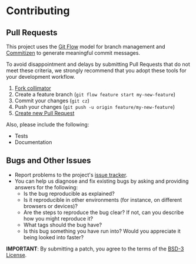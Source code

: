 # Contributing

## Pull Requests

This project uses the [Git Flow](http://nvie.com/posts/a-successful-git-branching-model/) model for branch management and [Commitizen](https://commitizen.github.io/cz-cli/) to generate meaningful commit messages.

To avoid disappointment and delays by submitting Pull Requests that do not meet these criteria, we strongly recommend that you adopt these tools for your development workflow.

1. [Fork collimator](https://help.github.com/articles/fork-a-repo/)
2. Create a feature branch (`git flow feature start my-new-feature`)
3. Commit your changes (`git cz`)
4. Push your changes (`git push -u origin feature/my-new-feature`)
5. [Create new Pull Request](https://help.github.com/articles/using-pull-requests/#initiating-the-pull-request)

Also, please include the following:

* Tests
* Documentation

## Bugs and Other Issues

* Report problems to the project's [issue tracker](https://github.com/git+https://github.com/radify/collimator/issues).
* You can help us diagnose and fix existing bugs by asking and providing answers for the following:
    * Is the bug reproducible as explained?
    * Is it reproducible in other environments (for instance, on different browsers or devices)?
    * Are the steps to reproduce the bug clear? If not, can you describe how you might reproduce it?
    * What tags should the bug have?
    * Is this bug something you have run into? Would you appreciate it being looked into faster?

**IMPORTANT**: By submitting a patch, you agree to the terms of the [BSD-3 License](LICENSE).
